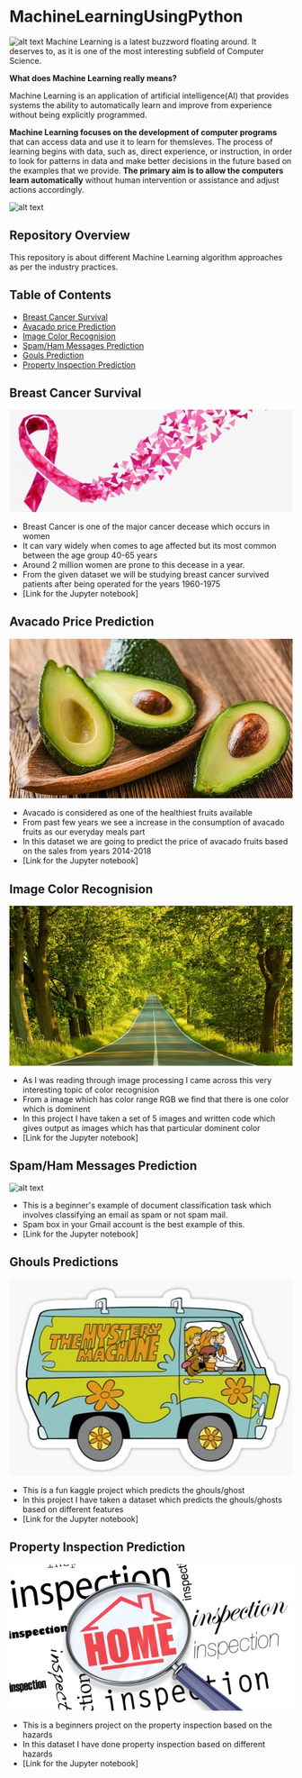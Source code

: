 # MachineLearningUsingPython
![alt text](https://github.com/suchit-insaid/Python-Machine-Learning-Projects/blob/main/image/banner.png)
Machine Learning is a latest buzzword floating around. It deserves to, as it is one of the most interesting subfield of Computer Science.

**What does Machine Learning really means?**

Machine Learning is an application of artificial intelligence(AI) that provides systems the ability to automatically learn and improve from experience without being explicitly programmed.

**Machine Learning focuses on the development of computer programs** that can access data and use it to learn for themsleves.
The process of learning begins with data, such as, direct experience, or instruction, in order to look for patterns in data and make better decisions in the future based on the examples that we provide. **The primary aim is to allow the computers learn automatically** without human intervention or assistance and adjust actions accordingly.

![alt text](https://github.com/suchit-insaid/Python-Machine-Learning-Projects/blob/main/image/mlflow.png)

## Repository Overview

This repository is about different Machine Learning algorithm approaches as per the industry practices.

## Table of Contents

* [Breast Cancer Survival](#breast-cancer-survival)
* [Avacado price Prediction](#avacado-price-prediction)
* [Image Color Recognision](#-image-color-recognision)
* [Spam/Ham Messages Prediction](#spam/ham-messages-prediction)
* [Gouls Prediction](#ghouls-predictions)
* [Property Inspection Prediction](#property-inspection-prediction)

## Breast Cancer Survival

![alt text](https://github.com/sonica-bendre/Python-Machine-Learning-Projects/blob/main/Images/Breast-Cancer-Awareness-Month-2019-1080x675%20(2).jpg)

* Breast Cancer is one of the major cancer decease which occurs in women
* It can vary widely when comes to age affected but its most common between the age group 40-65 years
* Around 2 million women are prone to this decease in a year.
* From the given dataset we will be studying breast cancer survived patients after being operated for the years 1960-1975
* [Link for the Jupyter notebook]

## Avacado Price Prediction

![alt text](https://github.com/sonica-bendre/Python-Machine-Learning-Projects/blob/main/Images/avocados%20(2).jpg)

* Avacado is considered as one of the healthiest fruits available
* From past few years we see a increase in the consumption of avacado fruits as our everyday meals part
* In this dataset we are going to predict the price of avacado fruits based on the sales from years 2014-2018
* [Link for the Jupyter notebook]

## Image Color Recognision

![alt text](https://github.com/sonica-bendre/Python-Machine-Learning-Projects/blob/main/Images/image_1%20(2).jpg)

* As I was reading through image processing I came across this very interesting topic of color recognision
* From a image which has color range RGB we find that there is one color which is dominent
* In this project I have taken a set of 5 images and written code which gives output as images which has that particular dominent color
* [Link for the Jupyter notebook]

## Spam/Ham Messages Prediction

![alt text](https://github.com/suchit-insaid/Python-Machine-Learning-Projects/blob/main/image/spam.png)

* This is a beginner's example of document classification task which involves classifying an email as spam or not spam mail.
* Spam box in your Gmail account is the best example of this.
* [Link for the Jupyter notebook]

## Ghouls Predictions

![alt text](https://github.com/sonica-bendre/Python-Machine-Learning-Projects/blob/main/Images/st%2Csmall%2C507x507-pad%2C600x600%2Cf8f8f8.u3%20(2).jpg)

* This is a fun kaggle project which predicts the ghouls/ghost
* In this project I have taken a dataset which predicts the ghouls/ghosts based on different features
* [Link for the Jupyter notebook]

## Property Inspection Prediction

![alt text](https://github.com/sonica-bendre/Python-Machine-Learning-Projects/blob/main/Images/home-inspection-Pic.jpg)

* This is a beginners project on the property inspection based on the hazards
* In this dataset I have done property inspection based on different hazards
* [Link for the Jupyter notebook]


